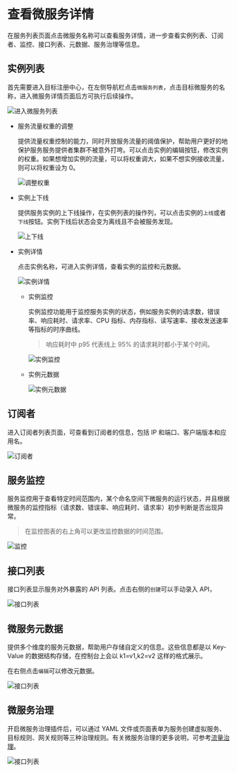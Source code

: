 # 查看微服务详情

在服务列表页面点击微服务名称可以查看服务详情，进一步查看实例列表、订阅者、监控、接口列表、元数据、服务治理等信息。

## 实例列表

首先需要进入目标注册中心，在左侧导航栏点击`微服务列表`，点击目标微服务的名称，进入微服务详情页面后方可执行后续操作。

![进入微服务列表](https://docs.daocloud.io/daocloud-docs-images/docs/skoala/registry/managed/servicelist/imgs/detail01.png)

- 服务流量权重的调整

    提供流量权重控制的能力，同时开放服务流量的阈值保护，帮助用户更好的地保护服务服务提供者集群不被意外打垮。可以点击实例的编辑按钮，修改实例的权重。如果想增加实例的流量，可以将权重调大，如果不想实例接收流量，则可以将权重设为 0。

    ![调整权重](https://docs.daocloud.io/daocloud-docs-images/docs/skoala/registry/managed/servicelist/imgs/detail02.png)

- 实例上下线

    提供服务实例的上下线操作，在实例列表的操作列，可以点击实例的`上线`或者`下线`按钮。实例下线后状态会变为离线且不会被服务发现。

    ![上下线](https://docs.daocloud.io/daocloud-docs-images/docs/skoala/registry/managed/servicelist/imgs/detail03.png)

- 实例详情

    点击实例名称，可进入实例详情，查看实例的监控和元数据。

    ![实例详情](https://docs.daocloud.io/daocloud-docs-images/docs/skoala/registry/managed/servicelist/imgs/detail04.png)

    - 实例监控

        实例监控功能用于监控服务实例的状态，例如服务实例的请求数，错误率、响应耗时、请求率、CPU 指标、内存指标、读写速率、接收发送速率等指标的时序曲线。

        > 响应耗时中 p95 代表线上 95% 的请求耗时都小于某个时间。

        ![实例监控](https://docs.daocloud.io/daocloud-docs-images/docs/skoala/registry/managed/servicelist/imgs/detail04.png)

    - 实例元数据

        ![实例元数据](https://docs.daocloud.io/daocloud-docs-images/docs/skoala/registry/managed/servicelist/imgs/detail04.png)

## 订阅者

进入订阅者列表页面，可查看到订阅者的信息，包括 IP 和端口、客户端版本和应用名。

![订阅者](https://docs.daocloud.io/daocloud-docs-images/docs/skoala/registry/managed/servicelist/imgs/detail07.png)

## 服务监控

服务监控用于查看特定时间范围内，某个命名空间下微服务的运行状态，并且根据微服务的监控指标（请求数、错误率、响应耗时、请求率）初步判断是否出现异常。

> 在监控图表的右上角可以更改监控数据的时间范围。

![监控](https://docs.daocloud.io/daocloud-docs-images/docs/skoala/registry/managed/servicelist/imgs/detail08.png)

## 接口列表

接口列表显示服务对外暴露的 API 列表。点击右侧的`创建`可以手动录入 API，

![接口列表](https://docs.daocloud.io/daocloud-docs-images/docs/skoala/registry/managed/servicelist/imgs/detail09.png)

## 微服务元数据

提供多个维度的服务元数据，帮助用户存储自定义的信息。这些信息都是以 Key-Value 的数据结构存储，在控制台上会以 k1=v1,k2=v2 这样的格式展示。

在右侧点击`编辑`可以修改元数据。

![接口列表](https://docs.daocloud.io/daocloud-docs-images/docs/skoala/registry/managed/servicelist/imgs/detail10.png)

## 微服务治理

开启微服务治理插件后，可以通过 YAML 文件或页面表单为服务创建虚拟服务、目标规则、网关规则等三种治理规则。有关微服务治理的更多说明，可参考[流量治理](../../../../mspider/user-guide/traffic-governance/README.md)。

![接口列表](https://docs.daocloud.io/daocloud-docs-images/docs/skoala/registry/managed/servicelist/imgs/detail11.png)
